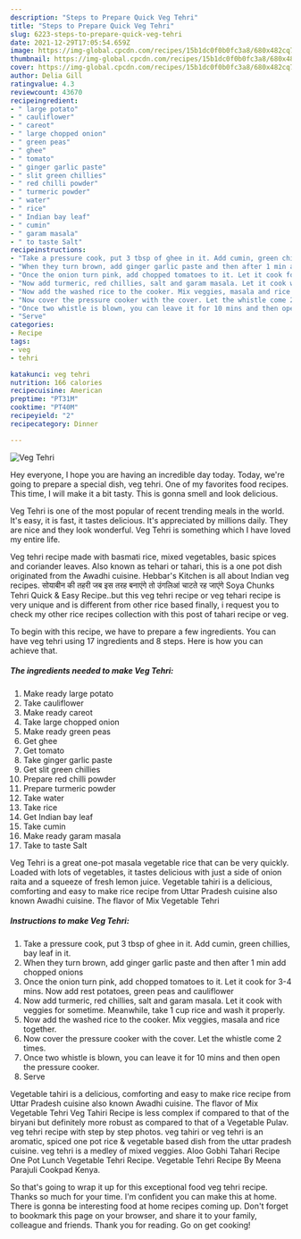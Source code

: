 ```yaml
---
description: "Steps to Prepare Quick Veg Tehri"
title: "Steps to Prepare Quick Veg Tehri"
slug: 6223-steps-to-prepare-quick-veg-tehri
date: 2021-12-29T17:05:54.659Z
image: https://img-global.cpcdn.com/recipes/15b1dc0f0b0fc3a8/680x482cq70/veg-tehri-recipe-main-photo.jpg
thumbnail: https://img-global.cpcdn.com/recipes/15b1dc0f0b0fc3a8/680x482cq70/veg-tehri-recipe-main-photo.jpg
cover: https://img-global.cpcdn.com/recipes/15b1dc0f0b0fc3a8/680x482cq70/veg-tehri-recipe-main-photo.jpg
author: Delia Gill
ratingvalue: 4.3
reviewcount: 43670
recipeingredient:
- " large potato"
- " cauliflower"
- " careot"
- " large chopped onion"
- " green peas"
- " ghee"
- " tomato"
- " ginger garlic paste"
- " slit green chillies"
- " red chilli powder"
- " turmeric powder"
- " water"
- " rice"
- " Indian bay leaf"
- " cumin"
- " garam masala"
- " to taste Salt"
recipeinstructions:
- "Take a pressure cook, put 3 tbsp of ghee in it. Add cumin, green chillies, bay leaf in it."
- "When they turn brown, add ginger garlic paste and then after 1 min add chopped onions"
- "Once the onion turn pink, add chopped tomatoes to it. Let it cook for 3-4 mins. Now add rest potatoes, green peas and cauliflower"
- "Now add turmeric, red chillies, salt and garam masala. Let it cook with veggies for sometime. Meanwhile, take 1 cup rice and wash it properly."
- "Now add the washed rice to the cooker. Mix veggies, masala and rice together."
- "Now cover the pressure cooker with the cover. Let the whistle come 2 times."
- "Once two whistle is blown, you can leave it for 10 mins and then open the pressure cooker."
- "Serve"
categories:
- Recipe
tags:
- veg
- tehri

katakunci: veg tehri 
nutrition: 166 calories
recipecuisine: American
preptime: "PT31M"
cooktime: "PT40M"
recipeyield: "2"
recipecategory: Dinner

---
```



![Veg Tehri](https://img-global.cpcdn.com/recipes/15b1dc0f0b0fc3a8/680x482cq70/veg-tehri-recipe-main-photo.jpg)

Hey everyone, I hope you are having an incredible day today. Today, we're going to prepare a special dish, veg tehri. One of my favorites food recipes. This time, I will make it a bit tasty. This is gonna smell and look delicious.

Veg Tehri is one of the most popular of recent trending meals in the world. It's easy, it is fast, it tastes delicious. It's appreciated by millions daily. They are nice and they look wonderful. Veg Tehri is something which I have loved my entire life.

Veg tehri recipe made with basmati rice, mixed vegetables, basic spices and coriander leaves. Also known as tehari or tahari, this is a one pot dish originated from the Awadhi cuisine. Hebbar&#39;s Kitchen is all about Indian veg recipes. सोयाबीन की तहरी जब इस तरह बनाएंगे तो उंगलिआं चाटते रह जाएंगे Soya Chunks Tehri Quick &amp; Easy Recipe..but this veg tehri recipe or veg tehari recipe is very unique and is different from other rice based finally, i request you to check my other rice recipes collection with this post of tahari recipe or veg.


To begin with this recipe, we have to prepare a few ingredients. You can have veg tehri using 17 ingredients and 8 steps. Here is how you can achieve that.

<!--inarticleads1-->

##### The ingredients needed to make Veg Tehri:

1. Make ready  large potato
1. Take  cauliflower
1. Make ready  careot
1. Take  large chopped onion
1. Make ready  green peas
1. Get  ghee
1. Get  tomato
1. Take  ginger garlic paste
1. Get  slit green chillies
1. Prepare  red chilli powder
1. Prepare  turmeric powder
1. Take  water
1. Take  rice
1. Get  Indian bay leaf
1. Take  cumin
1. Make ready  garam masala
1. Take  to taste Salt


Veg Tehri is a great one-pot masala vegetable rice that can be very quickly. Loaded with lots of vegetables, it tastes delicious with just a side of onion raita and a squeeze of fresh lemon juice. Vegetable tahiri is a delicious, comforting and easy to make rice recipe from Uttar Pradesh cuisine also known Awadhi cuisine. The flavor of Mix Vegetable Tehri 

<!--inarticleads2-->

##### Instructions to make Veg Tehri:

1. Take a pressure cook, put 3 tbsp of ghee in it. Add cumin, green chillies, bay leaf in it.
1. When they turn brown, add ginger garlic paste and then after 1 min add chopped onions
1. Once the onion turn pink, add chopped tomatoes to it. Let it cook for 3-4 mins. Now add rest potatoes, green peas and cauliflower
1. Now add turmeric, red chillies, salt and garam masala. Let it cook with veggies for sometime. Meanwhile, take 1 cup rice and wash it properly.
1. Now add the washed rice to the cooker. Mix veggies, masala and rice together.
1. Now cover the pressure cooker with the cover. Let the whistle come 2 times.
1. Once two whistle is blown, you can leave it for 10 mins and then open the pressure cooker.
1. Serve


Vegetable tahiri is a delicious, comforting and easy to make rice recipe from Uttar Pradesh cuisine also known Awadhi cuisine. The flavor of Mix Vegetable Tehri Veg Tahiri Recipe is less complex if compared to that of the biryani but definitely more robust as compared to that of a Vegetable Pulav. veg tehri recipe with step by step photos. veg tahiri or veg tehri is an aromatic, spiced one pot rice &amp; vegetable based dish from the uttar pradesh cuisine. veg tehri is a medley of mixed veggies. Aloo Gobhi Tahari Recipe One Pot Lunch Vegetable Tehri Recipe. Vegetable Tehri Recipe By Meena Parajuli Cookpad Kenya. 

So that's going to wrap it up for this exceptional food veg tehri recipe. Thanks so much for your time. I'm confident you can make this at home. There is gonna be interesting food at home recipes coming up. Don't forget to bookmark this page on your browser, and share it to your family, colleague and friends. Thank you for reading. Go on get cooking!
